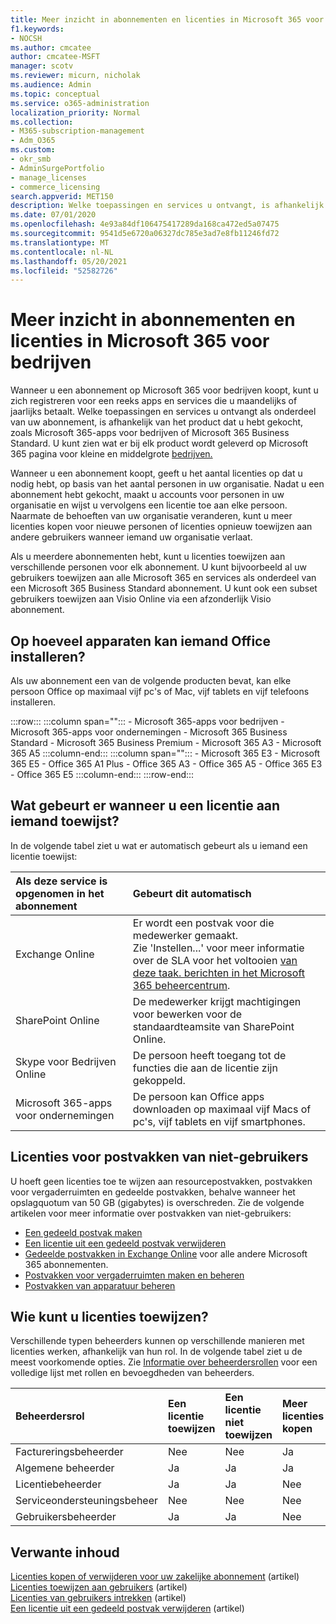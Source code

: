 ```yaml
---
title: Meer inzicht in abonnementen en licenties in Microsoft 365 voor bedrijven
f1.keywords:
- NOCSH
ms.author: cmcatee
author: cmcatee-MSFT
manager: scotv
ms.reviewer: micurn, nicholak
ms.audience: Admin
ms.topic: conceptual
ms.service: o365-administration
localization_priority: Normal
ms.collection:
- M365-subscription-management
- Adm_O365
ms.custom:
- okr_smb
- AdminSurgePortfolio
- manage_licenses
- commerce_licensing
search.appverid: MET150
description: Welke toepassingen en services u ontvangt, is afhankelijk van Microsoft 365 product dat u hebt gekocht, zoals Microsoft 365-apps voor bedrijven.
ms.date: 07/01/2020
ms.openlocfilehash: 4e93a84df106475417289da168ca472ed5a07475
ms.sourcegitcommit: 9541d5e6720a06327dc785e3ad7e8fb11246fd72
ms.translationtype: MT
ms.contentlocale: nl-NL
ms.lasthandoff: 05/20/2021
ms.locfileid: "52582726"
---
```

# <a name="understand-subscriptions-and-licenses-in-microsoft-365-for-business"></a>Meer inzicht in abonnementen en licenties in Microsoft 365 voor bedrijven

Wanneer u een abonnement op Microsoft 365 voor bedrijven koopt, kunt u zich registreren voor een reeks apps en services die u maandelijks of jaarlijks betaalt. Welke toepassingen en services u ontvangt als onderdeel van uw abonnement, is afhankelijk van het product dat u hebt gekocht, zoals Microsoft 365-apps voor bedrijven of Microsoft 365 Business Standard. U kunt zien wat er bij elk product wordt geleverd op Microsoft 365 pagina voor kleine en middelgrote [bedrijven.](https://products.office.com/compare-all-microsoft-office-products?&activetab=tab:primaryr1)

Wanneer u een abonnement koopt, geeft u het aantal licenties op dat u nodig hebt, op basis van het aantal personen in uw organisatie. Nadat u een abonnement hebt gekocht, maakt u accounts voor personen in uw organisatie en wijst u vervolgens een licentie toe aan elke persoon. Naarmate de behoeften van uw organisatie veranderen, kunt u meer licenties kopen voor nieuwe personen of licenties opnieuw toewijzen aan andere gebruikers wanneer iemand uw organisatie verlaat.

Als u meerdere abonnementen hebt, kunt u licenties toewijzen aan verschillende personen voor elk abonnement. U kunt bijvoorbeeld al uw gebruikers toewijzen aan alle Microsoft 365 en services als onderdeel van een Microsoft 365 Business Standard abonnement. U kunt ook een subset gebruikers toewijzen aan Visio Online via een afzonderlijk Visio abonnement.

## <a name="how-many-devices-can-people-install-office-on"></a>Op hoeveel apparaten kan iemand Office installeren?

Als uw abonnement een van de volgende producten bevat, kan elke persoon Office op maximaal vijf pc's of Mac, vijf tablets en vijf telefoons installeren.

:::row:::
   :::column span="":::
        - Microsoft 365-apps voor bedrijven - Microsoft 365-apps voor ondernemingen - Microsoft 365 Business Standard - Microsoft 365 Business Premium - Microsoft 365 A3 - Microsoft 365 A5
   :::column-end:::
   :::column span="":::
        - Microsoft 365 E3 - Microsoft 365 E5 - Office 365 A1 Plus - Office 365 A3 - Office 365 A5 - Office 365 E3 - Office 365 E5
   :::column-end:::
:::row-end:::

## <a name="what-happens-when-you-assign-a-license-to-someone"></a>Wat gebeurt er wanneer u een licentie aan iemand toewijst?

In de volgende tabel ziet u wat er automatisch gebeurt als u iemand een licentie toewijst:
  
|**Als deze service is opgenomen in het abonnement**|**Gebeurt dit automatisch**|
|:-----|:-----|
|Exchange Online  <br/> |Er wordt een postvak voor die medewerker gemaakt. <br/> Zie 'Instellen...' voor meer informatie over de SLA voor het voltooien [van deze taak. berichten in het Microsoft 365 beheercentrum](https://support.microsoft.com/help/2635238/setting-up-messages-in-the-office-365-admin-center). |
|SharePoint Online  <br/> |De medewerker krijgt machtigingen voor bewerken voor de standaardteamsite van SharePoint Online.  <br/> |
|Skype voor Bedrijven Online  <br/> |De persoon heeft toegang tot de functies die aan de licentie zijn gekoppeld.  <br/> |
|Microsoft 365-apps voor ondernemingen  <br/> |De persoon kan Office apps downloaden op maximaal vijf Macs of pc's, vijf tablets en vijf smartphones.  <br/> |

## <a name="understand-licenses-for-non-user-mailboxes"></a>Licenties voor postvakken van niet-gebruikers

U hoeft geen licenties toe te wijzen aan resourcepostvakken, postvakken voor vergaderruimten en gedeelde postvakken, behalve wanneer het opslagquotum van 50 GB (gigabytes) is overschreden. Zie de volgende artikelen voor meer informatie over postvakken van niet-gebruikers:
  
- [Een gedeeld postvak maken](../../admin/email/create-a-shared-mailbox.md)
- [Een licentie uit een gedeeld postvak verwijderen](../../admin/email/remove-license-from-shared-mailbox.md)
- [Gedeelde postvakken in Exchange Online](/exchange/collaboration-exo/shared-mailboxes) voor alle andere Microsoft 365 abonnementen.
- [Postvakken voor vergaderruimten maken en beheren](/exchange/recipients-in-exchange-online/manage-room-mailboxes)
- [Postvakken van apparatuur beheren](/exchange/recipients-in-exchange-online/manage-equipment-mailboxes)

## <a name="who-can-assign-licenses"></a>Wie kunt u licenties toewijzen?

Verschillende typen beheerders kunnen op verschillende manieren met licenties werken, afhankelijk van hun rol. In de volgende tabel ziet u de meest voorkomende opties. Zie [Informatie over beheerdersrollen](../../admin/add-users/about-admin-roles.md) voor een volledige lijst met rollen en bevoegdheden van beheerders.
  
|**Beheerdersrol**|**Een licentie toewijzen**|**Een licentie niet toewijzen**|**Meer licenties kopen**|**Een account verwijderen**|
|:-----|:-----|:-----|:-----|:-----|
|Factureringsbeheerder  <br/> |Nee  <br/> |Nee  <br/> |Ja  <br/> |Nee  <br/> |
|Algemene beheerder  <br/> |Ja  <br/> |Ja  <br/> |Ja  <br/> |Ja  <br/> |
|Licentiebeheerder <br/> |Ja <br/>|Ja <br/> |Nee <br/> |Nee <br/> |
|Serviceondersteuningsbeheer  <br/> |Nee  <br/> |Nee  <br/> |Nee  <br/> |Nee  <br/> |
|Gebruikersbeheerder  <br/> |Ja  <br/> |Ja  <br/> |Nee  <br/> |Ja  <br/> |

## <a name="related-content"></a>Verwante inhoud

[Licenties kopen of verwijderen voor uw zakelijke abonnement](buy-licenses.md) (artikel)\
[Licenties toewijzen aan gebruikers](../../admin/manage/assign-licenses-to-users.md) (artikel)\
[Licenties van gebruikers intrekken](../../admin/manage/remove-licenses-from-users.md) (artikel)\
[Een licentie uit een gedeeld postvak verwijderen](../../admin/email/remove-license-from-shared-mailbox.md) (artikel)
